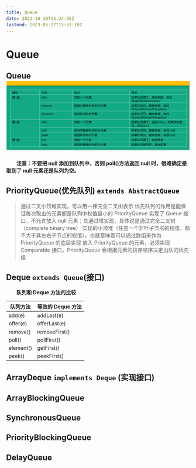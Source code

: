 ```yaml
---
title: Queue
date: 2022-10-30T13:22:56Z
lastmod: 2023-05-27T15:51:10Z
---
```


# Queue

## Queue 	​![image](assets/image-20230527154724-v674duu.png)​

　　**注意：不要把 null 添加到队列中，否则 poll()方法返回 null 时，很难确定是取到了 null 元素还是队列为空。**

## PriorityQueue(优先队列) `extends AbstractQueue`

> 通过二叉小顶堆实现，可以用一棵完全二叉树表示
> 优先队列的作用是能保证每次取出的元素都是队列中权值最小的
> PriorityQueue 实现了 Queue 接口，不允许放入 null 元素；其通过堆实现，具体说是通过完全二叉树 （complete binary tree） 实现的小顶堆（任意一个非叶子节点的权值，都不大于其左右子节点的权值），也就意味着可以通过数组来作为 PriorityQueue 的底层实现
> 放入 PriorityQueue 的元素，必须实现 Comparable 接口，PriorityQueue 会根据元素的排序顺序决定出队的优先级

## Deque `extends Queue`(接口)

　　**队列和 Deque 方法的比较**

|队列方法|等效的 Deque 方法|
| ---------| -----------------|
|add(e)|addLast(e)|
|offer(e)|offerLast(e)|
|remove()|removeFirst()|
|poll()|pollFirst()|
|element()|getFirst()|
|peek()|peekFirst()|

## ArrayDeque `implements Deque` (实现接口)

## ArrayBlockingQueue

## SynchronousQueue

## PriorityBlockingQueue

## DelayQueue
